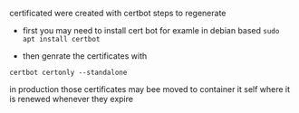 certificated were created with certbot 
steps to regenerate 
- first you may need to install cert bot for examle in debian based
`sudo apt install certbot`

- then genrate the certificates with 
```
certbot certonly --standalone
```

in production those certificates may bee moved to container it self where it 
is renewed whenever they expire